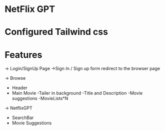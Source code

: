 # NetFlix GPT
# Configured Tailwind css

# Features
-> Login/SignUp Page
    ->Sign In / Sign up form
    redirect to the browser page
    
-> Browse
   - Header
   - Main Movie
          -Tailer in background
          -Title and Description
          -Movie suggestions
                 -MovieLists*N

-> NetflixGPT
   -  SearchBar
   -  Movie Suggestions